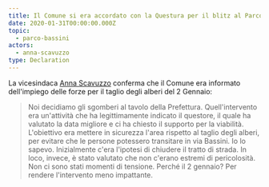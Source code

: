 ```yaml
---
title: Il Comune si era accordato con la Questura per il blitz al Parco Bassini
date: 2020-01-31T00:00:00.000Z
topic:
  - parco-bassini
actors:
  - anna-scavuzzo
type: Declaration
---
```


La vicesindaca [Anna Scavuzzo](/actors/anna-scavuzzo) conferma che il Comune era informato dell'impiego delle forze per il taglio degli alberi del 2 Gennaio:

> Noi decidiamo gli sgomberi al tavolo della Prefettura. Quell'intervento era un'attività che ha legittimamente indicato il questore, il quale ha valutato la data migliore e ci ha chiesto il supporto per la viabilità. L'obiettivo era mettere in sicurezza l'area rispetto al taglio degli alberi, per evitare che le persone potessero transitare in via Bassini. Io lo sapevo. Inizialmente c'era l'ipotesi di chiudere il tratto di strada. In loco, invece, è stato valutato che non c'erano estremi di pericolosità. Non ci sono stati momenti di tensione. Perché il 2 gennaio? Per rendere l'intervento meno impattante.